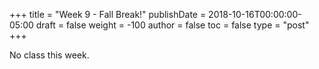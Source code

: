 +++
title = "Week 9 - Fall Break!"
publishDate = 2018-10-16T00:00:00-05:00
draft = false
weight = -100
author = false
toc = false
type = "post"
+++

No class this week.
